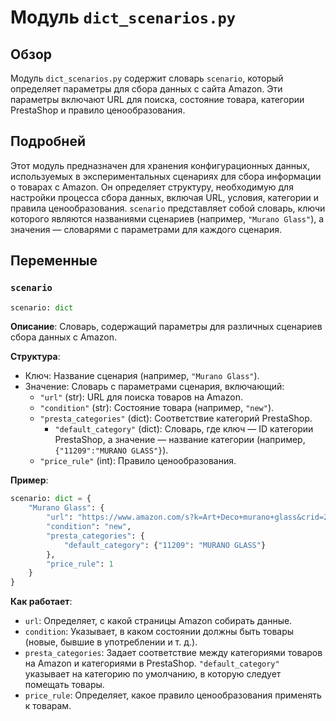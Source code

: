 # Модуль `dict_scenarios.py`

## Обзор

Модуль `dict_scenarios.py` содержит словарь `scenario`, который определяет параметры для сбора данных с сайта Amazon. Эти параметры включают URL для поиска, состояние товара, категории PrestaShop и правило ценообразования.

## Подробней

Этот модуль предназначен для хранения конфигурационных данных, используемых в экспериментальных сценариях для сбора информации о товарах с Amazon. Он определяет структуру, необходимую для настройки процесса сбора данных, включая URL, условия, категории и правила ценообразования.
`scenario` представляет собой словарь, ключи которого являются названиями сценариев (например, `"Murano Glass"`), а значения — словарями с параметрами для каждого сценария.

## Переменные

### `scenario`

```python
scenario: dict
```

**Описание**: Словарь, содержащий параметры для различных сценариев сбора данных с Amazon.

**Структура**:

-   Ключ: Название сценария (например, `"Murano Glass"`).
-   Значение: Словарь с параметрами сценария, включающий:
    -   `"url"` (str): URL для поиска товаров на Amazon.
    -   `"condition"` (str): Состояние товара (например, `"new"`).
    -   `"presta_categories"` (dict): Соответствие категорий PrestaShop.
        -   `"default_category"` (dict): Словарь, где ключ — ID категории PrestaShop, а значение — название категории (например, `{"11209":"MURANO GLASS"}`).
    -   `"price_rule"` (int): Правило ценообразования.

**Пример**:

```python
scenario: dict = {
    "Murano Glass": {
        "url": "https://www.amazon.com/s?k=Art+Deco+murano+glass&crid=24Q0ZZYVNOQMP&sprefix=art+deco+murano+glass%2Caps%2C230&ref=nb_sb_noss",
        "condition": "new",
        "presta_categories": {
            "default_category": {"11209": "MURANO GLASS"}
        },
        "price_rule": 1
    }
}
```

**Как работает**:

-   `url`: Определяет, с какой страницы Amazon собирать данные.
-   `condition`: Указывает, в каком состоянии должны быть товары (новые, бывшие в употреблении и т. д.).
-   `presta_categories`: Задает соответствие между категориями товаров на Amazon и категориями в PrestaShop. `"default_category"` указывает на категорию по умолчанию, в которую следует помещать товары.
-   `price_rule`: Определяет, какое правило ценообразования применять к товарам.